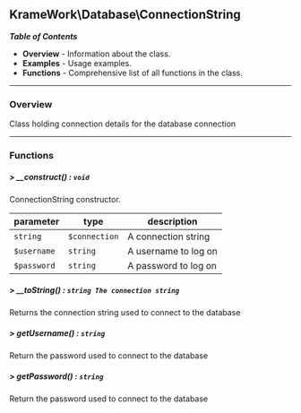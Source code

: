 ## KrameWork\Database\ConnectionString

***Table of Contents***
* **Overview** - Information about the class.
* **Examples** - Usage examples.
* **Functions** - Comprehensive list of all functions in the class.

___
### Overview
Class holding connection details for the database connection
___
### Functions
##### > __construct() : `void`
ConnectionString constructor.

parameter | type | description
--- | --- | ---
`string` | `$connection` | A connection string
`$username` | `string` | A username to log on
`$password` | `string` | A password to log on

##### > __toString() : `string The connection string`
Returns the connection string used to connect to the database

##### > getUsername() : `string`
Return the password used to connect to the database

##### > getPassword() : `string`
Return the password used to connect to the database

